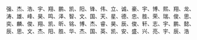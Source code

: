 

强、杰、浩、宇、翔、鹏、凯、阳、锋、伟、立、诚、豪、宇、博、熙、翔、龙、涛、雄、峰、昊、鸣、泽、智、文、国、天、星、德、忠、胜、荣、瑞、俊、思、奕、麟、俊、翔、凯、昕、铭、博、杰、睿、昊、辰、俊、轩、志、宇、鹏、懿、辰、思、文、杰、阳、胜、华、杰、国、英、凯、安、盛、兴、亮、宇、辰、浩